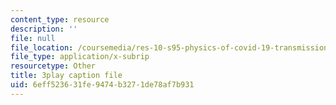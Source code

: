 ```yaml
---
content_type: resource
description: ''
file: null
file_location: /coursemedia/res-10-s95-physics-of-covid-19-transmission-fall-2020/6eff523631fe9474b3271de78af7b931_yfxD7JKUxFQ.srt
file_type: application/x-subrip
resourcetype: Other
title: 3play caption file
uid: 6eff5236-31fe-9474-b327-1de78af7b931
---
```

